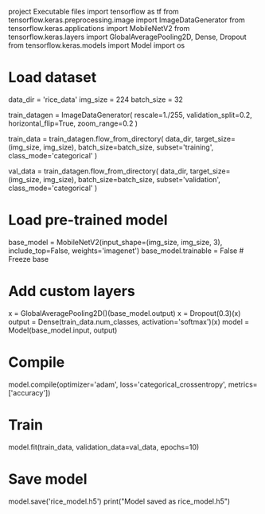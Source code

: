 project Executable files
import tensorflow as tf
from tensorflow.keras.preprocessing.image import ImageDataGenerator
from tensorflow.keras.applications import MobileNetV2
from tensorflow.keras.layers import GlobalAveragePooling2D, Dense, Dropout
from tensorflow.keras.models import Model
import os

# Load dataset
data_dir = 'rice_data'
img_size = 224
batch_size = 32

train_datagen = ImageDataGenerator(
    rescale=1./255,
    validation_split=0.2,
    horizontal_flip=True,
    zoom_range=0.2
)

train_data = train_datagen.flow_from_directory(
    data_dir,
    target_size=(img_size, img_size),
    batch_size=batch_size,
    subset='training',
    class_mode='categorical'
)

val_data = train_datagen.flow_from_directory(
    data_dir,
    target_size=(img_size, img_size),
    batch_size=batch_size,
    subset='validation',
    class_mode='categorical'
)

# Load pre-trained model
base_model = MobileNetV2(input_shape=(img_size, img_size, 3),
                         include_top=False, weights='imagenet')
base_model.trainable = False  # Freeze base

# Add custom layers
x = GlobalAveragePooling2D()(base_model.output)
x = Dropout(0.3)(x)
output = Dense(train_data.num_classes, activation='softmax')(x)
model = Model(base_model.input, output)

# Compile
model.compile(optimizer='adam',
              loss='categorical_crossentropy',
              metrics=['accuracy'])

# Train
model.fit(train_data, validation_data=val_data, epochs=10)

# Save model
model.save('rice_model.h5')
print("Model saved as rice_model.h5")
